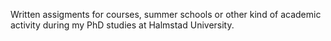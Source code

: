 Written assigments for courses, summer schools or other kind of academic activity during my PhD studies at Halmstad University.
